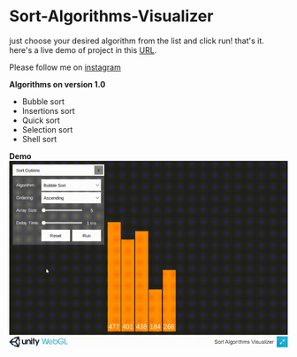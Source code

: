 # Sort-Algorithms-Visualizer

just choose your desired algorithm from the list and click run! that's it.<br>
here's a live demo of project in this [URL](https://gameditor.github.io/builds/sort-algorithms-visualizer/).

Please follow me on <a href="https://www.instagram.com/gameditors/">instagram</a>

<b>Algorithms on version 1.0</b>
* Bubble sort
* Insertions sort
* Quick sort
* Selection sort
* Shell sort

<b>Demo</b><br>
![Demo](https://github.com/GamEditor/Sort-Algorithms-Visualizer/blob/master/demo.gif)
